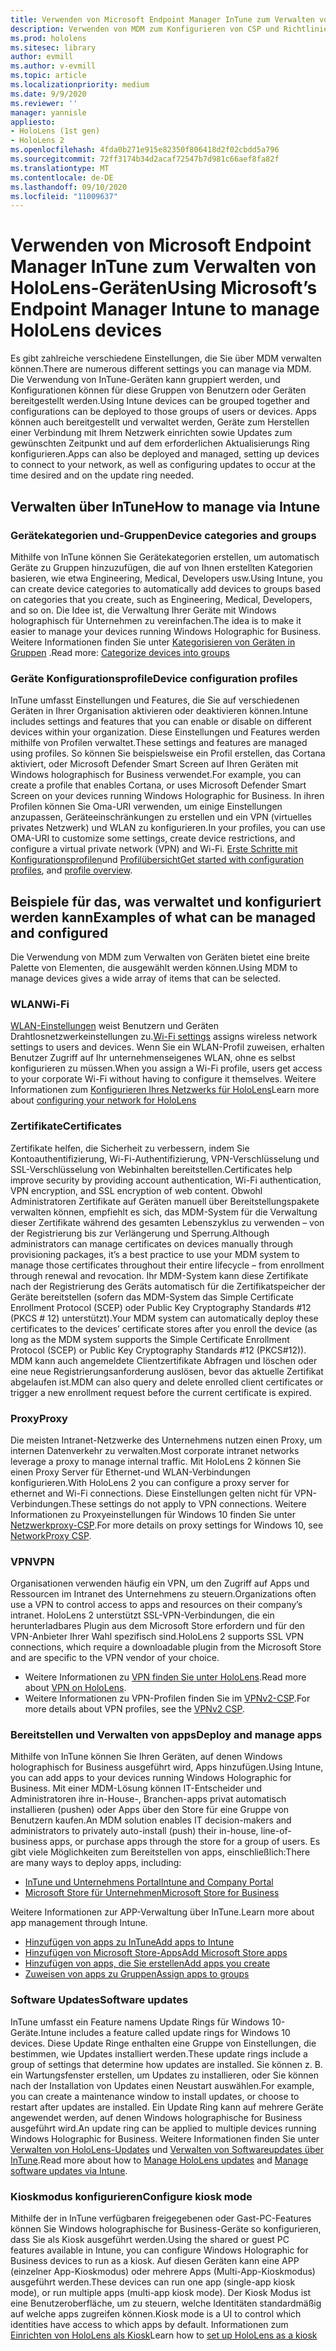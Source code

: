 ```yaml
---
title: Verwenden von Microsoft Endpoint Manager InTune zum Verwalten von HoloLens-Geräten
description: Verwenden von MDM zum Konfigurieren von CSP und Richtlinie sowie zum Verwalten von HoloLens im Maßstab.
ms.prod: hololens
ms.sitesec: library
author: evmill
ms.author: v-evmill
ms.topic: article
ms.localizationpriority: medium
ms.date: 9/9/2020
ms.reviewer: ''
manager: yannisle
appliesto:
- HoloLens (1st gen)
- HoloLens 2
ms.openlocfilehash: 4fda0b271e915e82350f806418d2f02cbdd5a796
ms.sourcegitcommit: 72ff3174b34d2acaf72547b7d981c66aef8fa82f
ms.translationtype: MT
ms.contentlocale: de-DE
ms.lasthandoff: 09/10/2020
ms.locfileid: "11009637"
---
```

# <span data-ttu-id="7c04c-103">Verwenden von Microsoft Endpoint Manager InTune zum Verwalten von HoloLens-Geräten</span><span class="sxs-lookup"><span data-stu-id="7c04c-103">Using Microsoft’s Endpoint Manager Intune to manage HoloLens devices</span></span>

<span data-ttu-id="7c04c-104">Es gibt zahlreiche verschiedene Einstellungen, die Sie über MDM verwalten können.</span><span class="sxs-lookup"><span data-stu-id="7c04c-104">There are numerous different settings you can manage via MDM.</span></span> <span data-ttu-id="7c04c-105">Die Verwendung von InTune-Geräten kann gruppiert werden, und Konfigurationen können für diese Gruppen von Benutzern oder Geräten bereitgestellt werden.</span><span class="sxs-lookup"><span data-stu-id="7c04c-105">Using Intune devices can be grouped together and configurations can be deployed to those groups of users or devices.</span></span> <span data-ttu-id="7c04c-106">Apps können auch bereitgestellt und verwaltet werden, Geräte zum Herstellen einer Verbindung mit Ihrem Netzwerk einrichten sowie Updates zum gewünschten Zeitpunkt und auf dem erforderlichen Aktualisierungs Ring konfigurieren.</span><span class="sxs-lookup"><span data-stu-id="7c04c-106">Apps can also be deployed and managed, setting up devices to connect to your network, as well as configuring updates to occur at the time desired and on the update ring needed.</span></span> 

## <span data-ttu-id="7c04c-107">Verwalten über InTune</span><span class="sxs-lookup"><span data-stu-id="7c04c-107">How to manage via Intune</span></span>

### <span data-ttu-id="7c04c-108">Gerätekategorien und-Gruppen</span><span class="sxs-lookup"><span data-stu-id="7c04c-108">Device categories and groups</span></span>
<span data-ttu-id="7c04c-109">Mithilfe von InTune können Sie Gerätekategorien erstellen, um automatisch Geräte zu Gruppen hinzuzufügen, die auf von Ihnen erstellten Kategorien basieren, wie etwa Engineering, Medical, Developers usw.</span><span class="sxs-lookup"><span data-stu-id="7c04c-109">Using Intune, you can create device categories to automatically add devices to groups based on categories that you create, such as Engineering, Medical, Developers, and so on.</span></span> <span data-ttu-id="7c04c-110">Die Idee ist, die Verwaltung Ihrer Geräte mit Windows holographisch für Unternehmen zu vereinfachen.</span><span class="sxs-lookup"><span data-stu-id="7c04c-110">The idea is to make it easier to manage your devices running Windows Holographic for Business.</span></span>
<span data-ttu-id="7c04c-111">Weitere Informationen finden Sie unter [Kategorisieren von Geräten in Gruppen](https://docs.microsoft.com/mem/intune/enrollment/device-group-mapping) .</span><span class="sxs-lookup"><span data-stu-id="7c04c-111">Read more: [Categorize devices into groups](https://docs.microsoft.com/mem/intune/enrollment/device-group-mapping)</span></span>

### <span data-ttu-id="7c04c-112">Geräte Konfigurationsprofile</span><span class="sxs-lookup"><span data-stu-id="7c04c-112">Device configuration profiles</span></span>
<span data-ttu-id="7c04c-113">InTune umfasst Einstellungen und Features, die Sie auf verschiedenen Geräten in Ihrer Organisation aktivieren oder deaktivieren können.</span><span class="sxs-lookup"><span data-stu-id="7c04c-113">Intune includes settings and features that you can enable or disable on different devices within your organization.</span></span> <span data-ttu-id="7c04c-114">Diese Einstellungen und Features werden mithilfe von Profilen verwaltet.</span><span class="sxs-lookup"><span data-stu-id="7c04c-114">These settings and features are managed using profiles.</span></span> <span data-ttu-id="7c04c-115">So können Sie beispielsweise ein Profil erstellen, das Cortana aktiviert, oder Microsoft Defender Smart Screen auf Ihren Geräten mit Windows holographisch for Business verwendet.</span><span class="sxs-lookup"><span data-stu-id="7c04c-115">For example, you can create a profile that enables Cortana, or uses Microsoft Defender Smart Screen on your devices running Windows Holographic for Business.</span></span>
<span data-ttu-id="7c04c-116">In ihren Profilen können Sie Oma-URI verwenden, um einige Einstellungen anzupassen, Geräteeinschränkungen zu erstellen und ein VPN (virtuelles privates Netzwerk) und WLAN zu konfigurieren.</span><span class="sxs-lookup"><span data-stu-id="7c04c-116">In your profiles, you can use OMA-URI to customize some settings, create device restrictions, and configure a virtual private network (VPN) and Wi-Fi.</span></span>
<span data-ttu-id="7c04c-117">[Erste Schritte mit Konfigurationsprofilen](https://docs.microsoft.com/mem/intune/configuration/device-profiles)und [Profilübersicht](https://docs.microsoft.com/mem/intune/configuration/device-profile-create)</span><span class="sxs-lookup"><span data-stu-id="7c04c-117">[Get started with configuration profiles](https://docs.microsoft.com/mem/intune/configuration/device-profiles), and [profile overview](https://docs.microsoft.com/mem/intune/configuration/device-profile-create).</span></span>

## <span data-ttu-id="7c04c-118">Beispiele für das, was verwaltet und konfiguriert werden kann</span><span class="sxs-lookup"><span data-stu-id="7c04c-118">Examples of what can be managed and configured</span></span>

<span data-ttu-id="7c04c-119">Die Verwendung von MDM zum Verwalten von Geräten bietet eine breite Palette von Elementen, die ausgewählt werden können.</span><span class="sxs-lookup"><span data-stu-id="7c04c-119">Using MDM to manage devices gives a wide array of items that can be selected.</span></span> 

### <span data-ttu-id="7c04c-120">WLAN</span><span class="sxs-lookup"><span data-stu-id="7c04c-120">Wi-Fi</span></span>
<span data-ttu-id="7c04c-121">[WLAN-Einstellungen](https://docs.microsoft.com/mem/intune/configuration/wi-fi-settings-configure) weist Benutzern und Geräten Drahtlosnetzwerkeinstellungen zu.</span><span class="sxs-lookup"><span data-stu-id="7c04c-121">[Wi-Fi settings](https://docs.microsoft.com/mem/intune/configuration/wi-fi-settings-configure) assigns wireless network settings to users and devices.</span></span> <span data-ttu-id="7c04c-122">Wenn Sie ein WLAN-Profil zuweisen, erhalten Benutzer Zugriff auf Ihr unternehmenseigenes WLAN, ohne es selbst konfigurieren zu müssen.</span><span class="sxs-lookup"><span data-stu-id="7c04c-122">When you assign a Wi-Fi profile, users get access to your corporate Wi-Fi without having to configure it themselves.</span></span>
<span data-ttu-id="7c04c-123">Weitere Informationen zum [Konfigurieren Ihres Netzwerks für HoloLens](hololens-commercial-infrastructure.md)</span><span class="sxs-lookup"><span data-stu-id="7c04c-123">Learn more about [configuring your network for HoloLens](hololens-commercial-infrastructure.md)</span></span>

### <span data-ttu-id="7c04c-124">Zertifikate</span><span class="sxs-lookup"><span data-stu-id="7c04c-124">Certificates</span></span>
<span data-ttu-id="7c04c-125">Zertifikate helfen, die Sicherheit zu verbessern, indem Sie Kontoauthentifizierung, Wi-Fi-Authentifizierung, VPN-Verschlüsselung und SSL-Verschlüsselung von Webinhalten bereitstellen.</span><span class="sxs-lookup"><span data-stu-id="7c04c-125">Certificates help improve security by providing account authentication, Wi-Fi authentication, VPN encryption, and SSL encryption of web content.</span></span> <span data-ttu-id="7c04c-126">Obwohl Administratoren Zertifikate auf Geräten manuell über Bereitstellungspakete verwalten können, empfiehlt es sich, das MDM-System für die Verwaltung dieser Zertifikate während des gesamten Lebenszyklus zu verwenden – von der Registrierung bis zur Verlängerung und Sperrung.</span><span class="sxs-lookup"><span data-stu-id="7c04c-126">Although administrators can manage certificates on devices manually through provisioning packages, it’s a best practice to use your MDM system to manage those certificates throughout their entire lifecycle – from enrollment through renewal and revocation.</span></span> <span data-ttu-id="7c04c-127">Ihr MDM-System kann diese Zertifikate nach der Registrierung des Geräts automatisch für die Zertifikatspeicher der Geräte bereitstellen (sofern das MDM-System das Simple Certificate Enrollment Protocol (SCEP) oder Public Key Cryptography Standards #12 (PKCS # 12) unterstützt).</span><span class="sxs-lookup"><span data-stu-id="7c04c-127">Your MDM system can automatically deploy these certificates to the devices’ certificate stores after you enroll the device (as long as the MDM system supports the Simple Certificate Enrollment Protocol (SCEP) or Public Key Cryptography Standards #12 (PKCS#12)).</span></span> <span data-ttu-id="7c04c-128">MDM kann auch angemeldete Clientzertifikate Abfragen und löschen oder eine neue Registrierungsanforderung auslösen, bevor das aktuelle Zertifikat abgelaufen ist.</span><span class="sxs-lookup"><span data-stu-id="7c04c-128">MDM can also query and delete enrolled client certificates or trigger a new enrollment request before the current certificate is expired.</span></span> 

### <span data-ttu-id="7c04c-129">Proxy</span><span class="sxs-lookup"><span data-stu-id="7c04c-129">Proxy</span></span>
<span data-ttu-id="7c04c-130">Die meisten Intranet-Netzwerke des Unternehmens nutzen einen Proxy, um internen Datenverkehr zu verwalten.</span><span class="sxs-lookup"><span data-stu-id="7c04c-130">Most corporate intranet networks leverage a proxy to manage internal traffic.</span></span> <span data-ttu-id="7c04c-131">Mit HoloLens 2 können Sie einen Proxy Server für Ethernet-und WLAN-Verbindungen konfigurieren.</span><span class="sxs-lookup"><span data-stu-id="7c04c-131">With HoloLens 2 you can configure a proxy server for ethernet and Wi-Fi connections.</span></span> <span data-ttu-id="7c04c-132">Diese Einstellungen gelten nicht für VPN-Verbindungen.</span><span class="sxs-lookup"><span data-stu-id="7c04c-132">These settings do not apply to VPN connections.</span></span> <span data-ttu-id="7c04c-133">Weitere Informationen zu Proxyeinstellungen für Windows 10 finden Sie unter [Netzwerkproxy-CSP](https://docs.microsoft.com/windows/client-management/mdm/networkproxy-csp).</span><span class="sxs-lookup"><span data-stu-id="7c04c-133">For more details on proxy settings for Windows 10, see [NetworkProxy CSP](https://docs.microsoft.com/windows/client-management/mdm/networkproxy-csp).</span></span>

### <span data-ttu-id="7c04c-134">VPN</span><span class="sxs-lookup"><span data-stu-id="7c04c-134">VPN</span></span>
<span data-ttu-id="7c04c-135">Organisationen verwenden häufig ein VPN, um den Zugriff auf Apps und Ressourcen im Intranet des Unternehmens zu steuern.</span><span class="sxs-lookup"><span data-stu-id="7c04c-135">Organizations often use a VPN to control access to apps and resources on their company’s intranet.</span></span> <span data-ttu-id="7c04c-136">HoloLens 2 unterstützt SSL-VPN-Verbindungen, die ein herunterladbares Plugin aus dem Microsoft Store erfordern und für den VPN-Anbieter Ihrer Wahl spezifisch sind.</span><span class="sxs-lookup"><span data-stu-id="7c04c-136">HoloLens 2 supports SSL VPN connections, which require a downloadable plugin from the Microsoft Store and are specific to the VPN vendor of your choice.</span></span> 
- <span data-ttu-id="7c04c-137">Weitere Informationen zu [VPN finden Sie unter HoloLens](hololens-network.md#vpn).</span><span class="sxs-lookup"><span data-stu-id="7c04c-137">Read more about [VPN on HoloLens](hololens-network.md#vpn).</span></span>
- <span data-ttu-id="7c04c-138">Weitere Informationen zu VPN-Profilen finden Sie im [VPNv2-CSP](https://docs.microsoft.com/windows/client-management/mdm/vpnv2-csp).</span><span class="sxs-lookup"><span data-stu-id="7c04c-138">For more details about VPN profiles, see the [VPNv2 CSP](https://docs.microsoft.com/windows/client-management/mdm/vpnv2-csp).</span></span>

### <span data-ttu-id="7c04c-139">Bereitstellen und Verwalten von apps</span><span class="sxs-lookup"><span data-stu-id="7c04c-139">Deploy and manage apps</span></span>
<span data-ttu-id="7c04c-140">Mithilfe von InTune können Sie Ihren Geräten, auf denen Windows holographisch for Business ausgeführt wird, Apps hinzufügen.</span><span class="sxs-lookup"><span data-stu-id="7c04c-140">Using Intune, you can add apps to your devices running Windows Holographic for Business.</span></span> <span data-ttu-id="7c04c-141">Mit einer MDM-Lösung können IT-Entscheider und Administratoren ihre in-House-, Branchen-apps privat automatisch installieren (pushen) oder Apps über den Store für eine Gruppe von Benutzern kaufen.</span><span class="sxs-lookup"><span data-stu-id="7c04c-141">An MDM solution enables IT decision-makers and administrators to privately auto-install (push) their in-house, line-of-business apps, or purchase apps through the store for a group of users.</span></span> <span data-ttu-id="7c04c-142">Es gibt viele Möglichkeiten zum Bereitstellen von apps, einschließlich:</span><span class="sxs-lookup"><span data-stu-id="7c04c-142">There are many ways to deploy apps, including:</span></span>
-   [<span data-ttu-id="7c04c-143">InTune und Unternehmens Portal</span><span class="sxs-lookup"><span data-stu-id="7c04c-143">Intune and Company Portal</span></span>]( app-deploy-intune.md)
-   [<span data-ttu-id="7c04c-144">Microsoft Store für Unternehmen</span><span class="sxs-lookup"><span data-stu-id="7c04c-144">Microsoft Store for Business</span></span>]( app-deploy-store-business.md)

<span data-ttu-id="7c04c-145">Weitere Informationen zur APP-Verwaltung über InTune.</span><span class="sxs-lookup"><span data-stu-id="7c04c-145">Learn more about app management through Intune.</span></span>
-   [<span data-ttu-id="7c04c-146">Hinzufügen von apps zu InTune</span><span class="sxs-lookup"><span data-stu-id="7c04c-146">Add apps to Intune</span></span>](https://docs.microsoft.com/mem/intune/apps/apps-add)
-   [<span data-ttu-id="7c04c-147">Hinzufügen von Microsoft Store-Apps</span><span class="sxs-lookup"><span data-stu-id="7c04c-147">Add Microsoft Store apps</span></span>](https://docs.microsoft.com/mem/intune/apps/store-apps-windows)
-   [<span data-ttu-id="7c04c-148">Hinzufügen von apps, die Sie erstellen</span><span class="sxs-lookup"><span data-stu-id="7c04c-148">Add apps you create</span></span>](https://docs.microsoft.com/mem/intune/apps/lob-apps-windows)
- [<span data-ttu-id="7c04c-149">Zuweisen von apps zu Gruppen</span><span class="sxs-lookup"><span data-stu-id="7c04c-149">Assign apps to groups</span></span>](https://docs.microsoft.com/mem/intune/apps/apps-deploy)

### <span data-ttu-id="7c04c-150">Software Updates</span><span class="sxs-lookup"><span data-stu-id="7c04c-150">Software updates</span></span>
<span data-ttu-id="7c04c-151">InTune umfasst ein Feature namens Update Rings für Windows 10-Geräte.</span><span class="sxs-lookup"><span data-stu-id="7c04c-151">Intune includes a feature called update rings for Windows 10 devices.</span></span> <span data-ttu-id="7c04c-152">Diese Update Ringe enthalten eine Gruppe von Einstellungen, die bestimmen, wie Updates installiert werden.</span><span class="sxs-lookup"><span data-stu-id="7c04c-152">These update rings include a group of settings that determine how updates are installed.</span></span> <span data-ttu-id="7c04c-153">Sie können z. B. ein Wartungsfenster erstellen, um Updates zu installieren, oder Sie können nach der Installation von Updates einen Neustart auswählen.</span><span class="sxs-lookup"><span data-stu-id="7c04c-153">For example, you can create a maintenance window to install updates, or choose to restart after updates are installed.</span></span> <span data-ttu-id="7c04c-154">Ein Update Ring kann auf mehrere Geräte angewendet werden, auf denen Windows holographische for Business ausgeführt wird.</span><span class="sxs-lookup"><span data-stu-id="7c04c-154">An update ring can be applied to multiple devices running Windows Holographic for Business.</span></span>
<span data-ttu-id="7c04c-155">Weitere Informationen finden Sie unter [Verwalten von HoloLens-Updates](hololens-updates.md) und [Verwalten von Softwareupdates über InTune](https://docs.microsoft.com/mem/intune/protect/windows-update-for-business-configure).</span><span class="sxs-lookup"><span data-stu-id="7c04c-155">Read more about how to [Manage HoloLens updates](hololens-updates.md) and [Manage software updates via Intune](https://docs.microsoft.com/mem/intune/protect/windows-update-for-business-configure).</span></span>

### <span data-ttu-id="7c04c-156">Kioskmodus konfigurieren</span><span class="sxs-lookup"><span data-stu-id="7c04c-156">Configure kiosk mode</span></span>
<span data-ttu-id="7c04c-157">Mithilfe der in InTune verfügbaren freigegebenen oder Gast-PC-Features können Sie Windows holographische for Business-Geräte so konfigurieren, dass Sie als Kiosk ausgeführt werden.</span><span class="sxs-lookup"><span data-stu-id="7c04c-157">Using the shared or guest PC features available in Intune, you can configure Windows Holographic for Business devices to run as a kiosk.</span></span> <span data-ttu-id="7c04c-158">Auf diesen Geräten kann eine APP (einzelner App-Kioskmodus) oder mehrere Apps (Multi-App-Kioskmodus) ausgeführt werden.</span><span class="sxs-lookup"><span data-stu-id="7c04c-158">These devices can run one app (single-app kiosk mode), or run multiple apps (multi-app kiosk mode).</span></span> <span data-ttu-id="7c04c-159">Der Kiosk Modus ist eine Benutzeroberfläche, um zu steuern, welche Identitäten standardmäßig auf welche apps zugreifen können.</span><span class="sxs-lookup"><span data-stu-id="7c04c-159">Kiosk mode is a UI to control which identities have access to which apps by default.</span></span>
<span data-ttu-id="7c04c-160">Informationen zum [Einrichten von HoloLens als Kiosk]( hololens-kiosk.md)</span><span class="sxs-lookup"><span data-stu-id="7c04c-160">Learn how to [set up HoloLens as a kiosk]( hololens-kiosk.md)</span></span>


